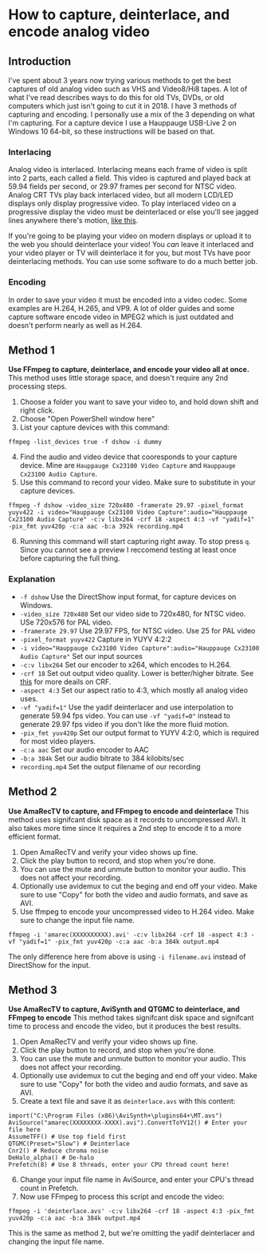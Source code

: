 # How to capture, deinterlace, and encode analog video

## Introduction
I've spent about 3 years now trying various methods to get the best captures of old analog video such as VHS and Video8/Hi8 tapes. A lot of what I've read describes ways to do this for old TVs, DVDs, or old computers which just isn't going to cut it in 2018.
I have 3 methods of capturing and encoding. I personally use a mix of the 3 depending on what I'm capturing.
For a capture device I use a Hauppauge USB-Live 2 on Windows 10 64-bit, so these instructions will be based on that.

### Interlacing
Analog video is interlaced. Interlacing means each frame of video is split into 2 parts, each called a field. This video is captured and played back at 59.94 fields per second, or 29.97 frames per second for NTSC video. Analog CRT TVs play back interlaced video, but all modern LCD/LED displays only display progressive video. To play interlaced video on a progressive display the video must be deinterlaced or else you'll see jagged lines anywhere there's motion, [like this](https://upload.wikimedia.org/wikipedia/commons/1/19/Interlaced_video_frame_%28car_wheel%29.jpg).

If you're going to be playing your video on modern displays or upload it to the web you should deinterlace your video! You *can* leave it interlaced and your video player or TV will deinterlace it for you, but most TVs have poor deinterlacing methods. You can use some software to do a much better job.

### Encoding
In order to save your video it must be encoded into a video codec. Some examples are H.264, H.265, and VP9. A lot of older guides and some capture software encode video in MPEG2 which is just outdated and doesn't perform nearly as well as H.264.

## Method 1

**Use FFmpeg to capture, deinterlace, and encode your video all at once.**
This method uses little storage space, and doesn't require any 2nd processing steps.

1. Choose a folder you want to save your video to, and hold down shift and right click.
2. Choose "Open PowerShell window here"
3. List your capture devices with this command:
```
ffmpeg -list_devices true -f dshow -i dummy
```
4. Find the audio and video device that cooresponds to your capture device. Mine are `Hauppauge Cx23100 Video Capture` and `Hauppauge Cx23100 Audio Capture`.
5. Use this command to record your video. Make sure to substitute in your capture devices.
```
ffmpeg -f dshow -video_size 720x480 -framerate 29.97 -pixel_format yuyv422 -i video="Hauppauge Cx23100 Video Capture":audio="Hauppauge Cx23100 Audio Capture" -c:v libx264 -crf 18 -aspect 4:3 -vf "yadif=1" -pix_fmt yuv420p -c:a aac -b:a 392k recording.mp4
```
6. Running this command will start capturing right away. To stop press `q`. Since you cannot see a preview I reccomend testing at least once before capturing the full thing.
### Explanation
- `-f dshow` Use the DirectShow input format, for capture devices on Windows.
- `-video_size 720x480` Set our video side to 720x480, for NTSC video. USe 720x576 for PAL video.
- `-framerate 29.97` Use 29.97 FPS, for NTSC video. Use 25 for PAL video
- `-pixel_format yuyv422` Capture in YUYV 4:2:2
- `-i video="Hauppauge Cx23100 Video Capture":audio="Hauppauge Cx23100 Audio Capture"` Set our input sources
- `-c:v libx264` Set our encoder to x264, which encodes to H.264.
- `-crf 18` Set out output video quality. Lower is better/higher bitrate. See [this](https://slhck.info/video/2017/02/24/crf-guide.html) for more deails on CRF.
- `-aspect 4:3` Set our aspect ratio to 4:3, which mostly all analog video uses.
- `-vf "yadif=1"` Use the yadif deinterlacer and use interpolation to generate 59.94 fps video. You can use `-vf "yadif=0"` instead to generate 29.97 fps video if you don't like the more fluid motion.
- `-pix_fmt yuv420p` Set our output format to YUYV 4:2:0, which is required for most video players.
- `-c:a aac` Set our audio encoder to AAC
- `-b:a 384k` Set our audio bitrate to 384 kilobits/sec
- `recording.mp4` Set the output filename of our recording


## Method 2
**Use AmaRecTV to capture, and FFmpeg to encode and deinterlace**
This method uses signifcant disk space as it records to uncompressed AVI. It also takes more time since it requires a 2nd step to encode it to a more efficient format.

1. Open AmaRecTV and verify your video shows up fine.
2. Click the play button to record, and stop when you're done.
3. You can use the mute and unmute button to monitor your audio. This does not affect your recording.
4. Optionally use avidemux to cut the beging and end off your video. Make sure to use "Copy" for both the video and audio formats, and save as AVI.
5. Use ffmpeg to encode your uncompressed video to H.264 video. Make sure to change the input file name.
```
ffmpeg -i 'amarec(XXXXXXXXXX).avi' -c:v libx264 -crf 18 -aspect 4:3 -vf "yadif=1" -pix_fmt yuv420p -c:a aac -b:a 384k output.mp4
```
The only difference here from above is using `-i filename.avi` instead of DirectShow for the input.

## Method 3
**Use AmaRecTV to capture, AviSynth and QTGMC to deinterlace, and FFmpeg to encode**
This method takes signifcant disk space and signifcant time to process and encode the video, but it produces the best results.

1. Open AmaRecTV and verify your video shows up fine.
2. Click the play button to record, and stop when you're done.
3. You can use the mute and unmute button to monitor your audio. This does not affect your recording.
4. Optionally use avidemux to cut the beging and end off your video. Make sure to use "Copy" for both the video and audio formats, and save as AVI.
5. Create a text file and save it as `deinterlace.avs` with this content:
```
import("C:\Program Files (x86)\AviSynth+\plugins64+\MT.avs")
AviSource("amarec(XXXXXXXX-XXXX).avi").ConvertToYV12() # Enter your file here
AssumeTFF() # Use top field first
QTGMC(Preset="Slow") # Deinterlace
Cnr2() # Reduce chroma noise
DeHalo_alpha() # De-halo
Prefetch(8) # Use 8 threads, enter your CPU thread count here!
```
6. Change your input file name in AviSource, and enter your CPU's thread count in Prefetch.
7. Now use FFmpeg to process this script and encode the video:
```
ffmpeg -i 'deinterlace.avs' -c:v libx264 -crf 18 -aspect 4:3 -pix_fmt yuv420p -c:a aac -b:a 384k output.mp4
```
This is the same as method 2, but we're omitting the yadif deinterlacer and changing the input file name.
